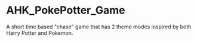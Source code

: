 # AHK_PokePotter_Game
A short time based "chase" game that has 2 theme modes inspired by both Harry Potter and Pokemon.
